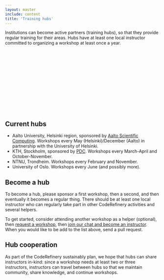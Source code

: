 ```yaml
---
layout: master
include: content
title: 'Training hubs'
---
```


<div class="row">
  <div class="col-sm-6">
    <p>
    Institutions can become active partners (training hubs), so that they provide regular
    training for their areas.  Hubs have at least one local instructor
    committed to organizing a workshop at least once a year.
    </p>
  </div>
  <div class="col-sm-6">
  <div id="mapid" style="width: 300px; height: 200px;"></div>
  <script>
      var map_hubs = L.map('mapid').setView([61.0, 15.0], 4);

      L.tileLayer('https://{s}.tile.openstreetmap.org/{z}/{x}/{y}.png', {}).addTo(map_hubs);

      let hubs = [
          {lat: 59.348442, lon: 18.072857, title: 'KTH/PDC Stockholm'},
          {lat: 59.943530, lon: 10.717122, title: 'University of Oslo/ USIT'},
          {lat: 60.186802, lon: 24.821555, title: 'Aalto University'},
          {lat: 63.415677, lon: 10.405992, title: 'NTNU Trondheim'},
      ];

      for (const hub of hubs){
          marker = L.circleMarker([hub.lat, hub.lon], {radius: 15}).addTo(map_hubs);
          marker.bindPopup(hub.title);
          marker.on('mouseover', function (e) {
              this.openPopup();
          });
          marker.on('mouseout', function (e) {
              this.closePopup();
          });
      }
  </script>
  </div>
</div>


## Current hubs

* Aalto University, Helsinki region, sponsored by [Aalto Scientific
  Computing](https://scicomp.aalto.fi/).
  Workshops every May (Helsinki)/December (Aalto) in partnership with
  the University of Helsinki.
* KTH, Stockholm, sponsored by [PDC](https://www.pdc.kth.se/).
  Workshops every March-April and October-November.
* NTNU, Trondheim. Workshops every February and November.
* University of Oslo. Workshops every June (and possibly more).


## Become a hub

To become a hub, please sponsor a first workshop, then a second, and then
eventually it becomes a regular thing. There should be at least one local
instructor who can regularly take part in other CodeRefinery activities and
several helpers.

To get started, consider attending another workshop as a helper
(optional), then [request a workshop](/workshops/), then [join our
chat and become an instructor](/get-involved/). When you would like
to be add to the list above, send a pull request.


## Hub cooperation

As part of the CodeRefinery sustainably plan, we hope that hubs can
share instructors in-kind: since a workshop needs at least two or
three instructors, instructors can travel between hubs so that we
maintain community, share knowledge, and continue workshops.
